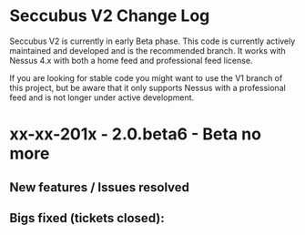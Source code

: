 Seccubus V2 Change Log
======================

Seccubus V2 is currently in early Beta phase. This code is currently actively
maintained and developed and is the recommended branch. It works with 
Nessus 4.x with both a home feed and professional feed license.

If you are looking for stable code you might want to use the V1 branch of this
project, but be aware that it only supports Nessus with a professional feed
and is not longer under active development.

xx-xx-201x - 2.0.beta6 - Beta no more
=====================================

New features / Issues resolved
------------------------------

Bigs fixed (tickets closed):
----------------------------
